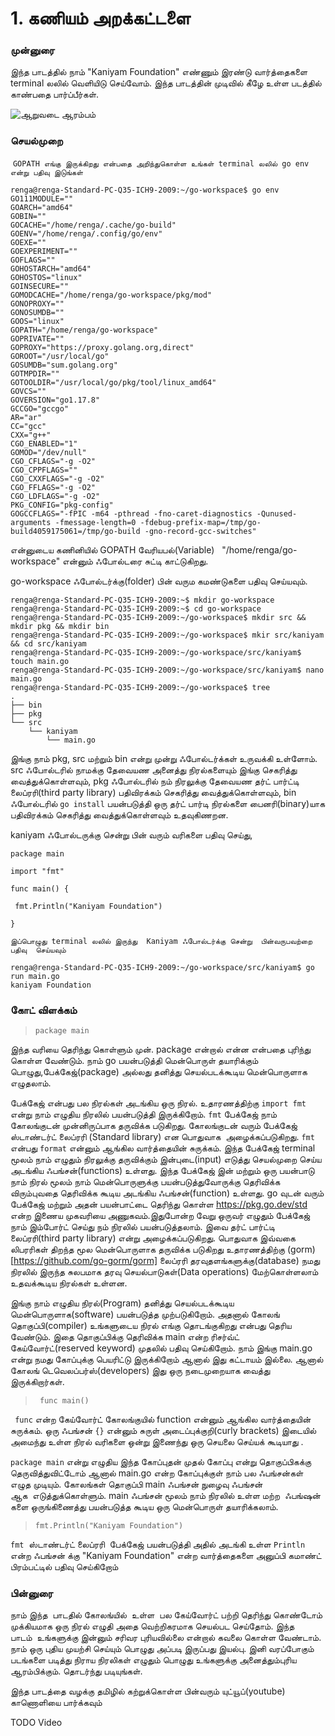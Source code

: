 # 1. கணியம் அறக்கட்டளை

### முன்னுரை 

இந்த பாடத்தில் நாம் "Kaniyam Foundation" எண்ணும் இரண்டு வார்த்தைகளை
terminal லலில் வெளியிடு செய்வோம். இந்த பாடத்தின் முடிவில் கீழே உள்ள படத்தில் காண்பதை பார்ப்பீர்கள்.

![ஆறுவடை ஆரம்பம் ](https://user-images.githubusercontent.com/1657970/158052621-241bfc93-48e8-4de4-9f8f-be724273edfe.png)

### செயல்முறை 

 `GOPATH எங்கு இருக்கிறது என்பதை அறிந்துகொள்ள உங்கள் terminal லலில் go env என்று பதிவு இடுங்கள்`

```
renga@renga-Standard-PC-Q35-ICH9-2009:~/go-workspace$ go env
GO111MODULE=""
GOARCH="amd64"
GOBIN=""
GOCACHE="/home/renga/.cache/go-build"
GOENV="/home/renga/.config/go/env"
GOEXE=""
GOEXPERIMENT=""
GOFLAGS=""
GOHOSTARCH="amd64"
GOHOSTOS="linux"
GOINSECURE=""
GOMODCACHE="/home/renga/go-workspace/pkg/mod"
GONOPROXY=""
GONOSUMDB=""
GOOS="linux"
GOPATH="/home/renga/go-workspace"
GOPRIVATE=""
GOPROXY="https://proxy.golang.org,direct"
GOROOT="/usr/local/go"
GOSUMDB="sum.golang.org"
GOTMPDIR=""
GOTOOLDIR="/usr/local/go/pkg/tool/linux_amd64"
GOVCS=""
GOVERSION="go1.17.8"
GCCGO="gccgo"
AR="ar"
CC="gcc"
CXX="g++"
CGO_ENABLED="1"
GOMOD="/dev/null"
CGO_CFLAGS="-g -O2"
CGO_CPPFLAGS=""
CGO_CXXFLAGS="-g -O2"
CGO_FFLAGS="-g -O2"
CGO_LDFLAGS="-g -O2"
PKG_CONFIG="pkg-config"
GOGCCFLAGS="-fPIC -m64 -pthread -fno-caret-diagnostics -Qunused-arguments -fmessage-length=0 -fdebug-prefix-map=/tmp/go-build4059175061=/tmp/go-build -gno-record-gcc-switches"
```
என்னுடைய கணினியில் GOPATH வேரியபல்(Variable)   "/home/renga/go-workspace" என்னும் ஃபோல்டரை சுட்டி காட்டுகிறது.

go-workspace ஃபோல்டர்க்கு(folder) பின் வரும கமண்டுகளை பதிவு செய்யவும். 

```
renga@renga-Standard-PC-Q35-ICH9-2009:~$ mkdir go-workspace 
renga@renga-Standard-PC-Q35-ICH9-2009:~$ cd go-workspace
renga@renga-Standard-PC-Q35-ICH9-2009:~/go-workspace$ mkdir src && mkdir pkg && mkdir bin
renga@renga-Standard-PC-Q35-ICH9-2009:~/go-workspace$ mkir src/kaniyam && cd src/kaniyam
renga@renga-Standard-PC-Q35-ICH9-2009:~/go-workspace/src/kaniyam$ touch main.go
renga@renga-Standard-PC-Q35-ICH9-2009:~/go-workspace/src/kaniyam$ nano main.go
renga@renga-Standard-PC-Q35-ICH9-2009:~/go-workspace$ tree
.
├── bin
├── pkg
└── src
    └── kaniyam
        └── main.go
```
இங்கு நாம் pkg, src மற்றும் bin என்று முன்று ஃபோல்டர்க்கள் உருவக்கி உள்ளோம். 
src ஃபோல்டரில் நாமக்கு தேவையண அனைத்து நிரல்களையும் இங்கு செகரித்து வைத்துக்கொள்ளவும்,
pkg ஃபோல்டரில் நம் நிரலுக்கு தேவையண தர்ட் பார்ட்டி லைப்ரரி(third party library) பதிவிரக்கம்
செகரித்து வைத்துக்கொள்ளவும், 
bin ஃபோல்டரில் ```go install``` பயன்படுத்தி ஒரு தர்ட் பார்டி நிரல்களை பைனரி(binary)யாக
பதிவிரக்கம் செகரித்து வைத்துக்கொள்ளவும் உதவுகிணறன.

kaniyam ஃபோல்டருக்கு சென்று பின் வரும் வரிகளை பதிவு செய்து, 
```
package main
 
import "fmt"

func main() {

 fmt.Println("Kaniyam Foundation")

}
```

`இப்பொழுது terminal லலில் இருந்து  Kaniyam ஃபோல்டர்க்கு சென்று  பின்வருபவற்றை பதிவு 
செய்யவும்`

```
renga@renga-Standard-PC-Q35-ICH9-2009:~/go-workspace/src/kaniyam$ go run main.go
kaniyam Foundation
```


### கோட் விளக்கம் 

> ```package main```

இந்த வரியை தெரிந்து கொள்ளும் முன். package என்றால் என்ன என்பதை புரிந்து கொள்ள வேண்டும்.
நாம் go பயன்படுத்தி மென்பொருள் தயாரிக்கும் பொழுது,பேக்கேஜ்(package) அல்லது 
தனித்து செயல்படக்கூடிய மென்பொருளாக எழுதலாம்.  

பேக்கேஜ் என்பது பல நிரல்கள் அடங்கிய ஒரு நிரல். உதாரணத்திற்கு `import fmt` என்று நாம் எழுதிய நிரலில் 
பயன்படுத்தி இருக்கிறோம். `fmt` பேக்கேஜ் நாம் கோலங்குடன் முன்னிருப்பாக தருவிக்க படுகிறது. 
கோலங்குடன் வரும் பேக்கேஜ் ஸ்டாண்டர்ட் லைப்ரரி (Standard library) என பொதுவாக  அழைக்கப்படுகிறது. 
`fmt` என்பது `format` என்னும் ஆங்கில வார்த்தையின் சுருக்கம். இந்த பேக்கேஜ் terminal
மூலம் நாம் எழுதும் நிரலுக்கு தருவிக்கும் இன்புடை(input) எடுத்து செயல்முறை செய்ய அடங்கிய
ஃபங்சன்(functions) உள்ளது. இந்த பேக்கேஜ் இன் மற்றும் ஒரு பயன்பாடு நாம் 
நிரல் மூலம் நாம் மென்பொருளுக்கு பயன்படுத்துவோருக்கு தெரிவிக்க விரும்புவதை தெரிவிக்க கூடிய
அடங்கிய ஃபங்சன்(function) உள்ளது. go வுடன் வரும் பேக்கேஜ் மற்றும் அதன் பயன்பாட்டை தெரிந்து கொள்ள 
https://pkg.go.dev/std என்ற இணைய முகவரியை அணுகவம்.இதுபோன்ற வேறு ஒருவர் எழுதும் பேக்கேஜ் நாம் இம்போர்ட் செய்து நம் நிரலில் பயன்படுத்தலாம். இவை தர்ட் பார்ட்டி லைப்ரரி(third party library)
என்று அழைக்கப்படுகிறது. பொதுவாக இவ்வகை லிபரரிகள் திறந்த மூல மென்பொருளாக தருவிக்க படுகிறது
உதாரணத்திற்கு (gorm)[https://github.com/go-gorm/gorm] லைப்ரரி தரவுதளங்களுக்கு(database) நமது நிரலில் இருந்த சுலபமாக 
தரவு செயல்பாடுகள்(Data operations) மேற்கொள்ளலாம் உதவக்கூடிய நிரல்கள் உள்ளன.

இங்கு நாம் எழுதிய நிரல்(Program) தனித்து செயல்படக்கூடிய மென்பொருளாக(software) பயன்படுத்த முற்படுகிறோம். 
அதனால் கோலங் தொகுப்பி(compiler) உங்களுடைய நிரல் எங்கு தொடங்குகிறது என்பது தெரிய வேண்டும். 
இதை தொகுப்பிக்கு தெரிவிக்க main என்ற ரிசர்வ்ட் கேய்வோர்ட்(reserved keyword) முதலில் பதிவு செய்கிறோம். 
நாம் இங்கு main.go என்று நமது கோப்புக்கு பெயரிட்டு இருக்கிறோம் ஆனால் 
இது கட்டாயம் இல்லை. ஆனால் கோலங் டெவெலப்பர்ஸ்(developers) இது ஒரு 
நடைமுறையாக வைத்து இருக்கிறார்கள்.

> ``` func main()```

``` func``` என்ற கேய்வோர்ட் கோலங்குயில் function என்னும் ஆங்கில வார்த்தையின் சுருக்கம். 
ஒரு ஃபங்சன் `{}` என்னும் சுருள் அடைப்புக்குறி(curly brackets) இடையில் அமைந்து உள்ள நிரல் 
வரிகளை ஒன்று இணைந்து ஒரு செயலை செய்யக் கூடியாது .  

```package main``` என்று எழுதிய இந்த கோப்புதன் முதல் கோப்பு என்று தொகுப்பிகக்கு தெருவித்துவிட்டோம்
ஆனால் main.go என்ற கோப்புக்குள் நாம் பல ஃபங்சன்கள்  எழுத முடியும். கோலங்கள் தொகுப்பி main ஃபங்சன்
நுழைவு ஃபங்சன் ஆக  எடுத்துக்கொள்ளும். main ஃபங்சன் மூலம் நாம் நிரலில் உள்ள மற்ற  ஃபங்ஷன் களை 
ஒருங்கிணைத்து பயன்படுத்த கூடிய ஒரு மென்பொருள் தயாரிக்கலாம்.

> ```fmt.Println("Kaniyam Foundation")```

```fmt```  ஸ்டாண்டர்ட் லைப்ரரி  பேக்கேஜ் பயன்படுத்தி அதில் அடங்கி உள்ள ``Println`` என்ற 
ஃபங்சன் க்கு "Kaniyam Foundation" என்ற வார்த்தைகளை அனுப்பி கமாண்ட் பிரம்பட்டில் பதிவு செய்கிறோம்

### பின்னுரை 
நாம் இந்த  பாடதில் கோலங்யில்  உள்ள  பல கேய்வோர்ட் பற்றி தெரிந்து கொண்டோம் முக்கியமாக ஒரு நிரல் எழுதி அதை வெற்றிகரமாக செயல்பட செய்தோம். இந்த  பாடம்  உங்களுக்கு இன்னும் சரிவர புரியவில்லை என்றால் கவலை கொள்ள வேண்டாம். நாம் ஒரு புதிய முயற்சி செய்யும் பொழுது அப்படி இருப்பது இயல்பு. இனி வரப்போகும் படங்களை படித்து நிராய நிரலிகள் எழுதும் பொழுது உங்களுக்கு அனைத்தும்புரிய ஆரம்பிக்கும். தொடர்ந்து படியுங்கள்.


இந்த பாடத்தை வழக்கு தமிழில் கற்றுக்கொள்ள பின்வரும் யுட்யூப்(youtube) காணொளியை பார்க்கவும் 

TODO Video